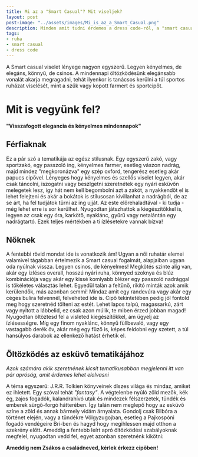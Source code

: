 ```yaml
---
title: Mi az a "Smart Casual"? Mit viseljek?
layout: post
post-image: "../assets/images/Mi_is_az_a_Smart_Casual.png"
description: Minden amit tudni érdemes a dress code-ról, a "smart casual" öltözködésről és a tematikáról
tags:
- ruha
- smart casual
- dress code
---
```


A Smart casual viselet lényege nagyon egyszerű. Legyen kényelmes, de elegáns, könnyű, de csinos. A mindennapi öltözködésünk elegánsabb vonalát akarja megragadni, tehát ilyenkor is tanácsos kerülni a túl sportos ruházat viselését, mint a szűk vagy kopott farmert és sportcipőt.

# Mit is vegyünk fel?

**"Visszafogott elegancia és kényelmes mindennapok"** <br>

## Férfiaknak


Ez a pár szó a tematikája az egész stílusnak. Egy egyszerű zakó, vagy sportzakó, egy passzoló ing, kényelmes farmer, esetleg vászon nadrág, majd mindez "megkoronázva" egy szép oxford, tengerész esetleg akár papucs cipővel. Lényeges hogy kényelmes és szellős viselet legyen, akár csak táncolni, iszogatni vagy beszlgetni szeretnétek egy nyári esküvőn melegetek lesz, így hát nem kell begombolni azt a zakót, a nyakkendőt el is lehet felejteni és akár a bokátok is stílusosan kivillanhat a nadrágból, de az se árt, ha fel tudjátok tűrni az ing ujját. Az este előrehaladtával - ki tudja - még lehet erre is sor kerülhet.
Nyugodtan játszhattok a kiegészítőkkel is, legyen az csak egy óra, karkötő, nyaklánc, gyűrű vagy netalántán egy nadrágtartó. Ezek teljes mértékben a ti ízlésetekre vannak bízva!

## Nőknek

A fentebbi rövid mondat ide is vonatkozik ám! Ugyan a női ruhatár elemei valamivel tágabban értelmezik a Smart casual fogalmát, alapjaiban ugyan oda nyúlnak vissza. Legyen csinos, de kényelmes! Megkötés szinte alig van, akár egy ízléses overall, hosszú nyári ruha, könnyed szoknya és blúz kombinációja vagy akár egy kissé komlyabb blézer egy passzoló nadrággal is tökéletes választás lehet. Egyedül talán a feltűnő, rikító minták azok amik kerülendők, más azonban semmi! Mindaz amit egy randevúra vagy akár egy céges bulira felvennél, felveheted ide is.
Cipő tekintetében pedig jól fontold meg hogy szeretnéd tölteni az estét. Lehet lapos talpú, magassarkú, zárt vagy nyitott a lábbelid, ez csak azon múlik, te miben érzed jobban magad! 
Nyugodtan öltöztesd fel a visleted kiegészítőkkel, ám ügyelj az ízlésességre. Míg egy finom nyaklánc, könnyű füllbevaló, vagy egy vastagabb derék öv, akár még egy füző is, képes feldobni egy szetett, a túl hansúlyos darabok az ellenkező hatást érhetik el. 

## Öltözködés az esküvő tematikájához
*Azok számára akik szeretnének kicsit tematikusabban megjelenni itt van pár apróság, amit érdemes lehet elolvasni* <br>

A téma egyszerű: J.R.R. Tolkien könyveinek díszes világa és mindaz, amiket ez ihletett. Egy szóval tehát *"fantasy"*. A végtelenbe nyúló zöld mezők, kék ég, zajos fogadók, kalandrahívó utak és mindezek félszerzetek, tündék és emberek sürgő-forgó hátterében. Így talán nem meglepő hogy az esküvő színe a zöld és annak bármely vidám árnyalata. 
Gondolj csak Bilbóra a történet elején, vagy a tündékre Völgyzugojban, esetleg a Pajkospóni fogadó vendégeire Bri-ben és hagyd hogy megihlessen majd otthon a szekrény előtt. Ameddig a fentebb leírt apró öltözködési szabályoknak megfelel, nyugodtan vedd fel, egyet azonban szeretnénk kikötni:

**Ameddig nem Zsákos a családneved, kérlek érkezz cipőben!**
